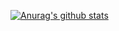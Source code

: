 [![Anurag's github stats](https://github-readme-stats.vercel.app/api?username=JachinLin123&show_icons=true&theme=radical)](https://github.com/anuraghazra/github-readme-stats)
